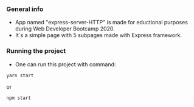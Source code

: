 ### **General info**
- App named "express-server-HTTP" is made for eductional purposes during Web Developer Bootcamp 2020.
- It`s a simple page with 5 subpages made with Express framework.

### **Running the project**
- One can run this project with command:
```javascript
yarn start 
```
or
```javascript
npm start 
```